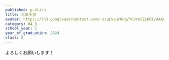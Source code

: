 ```yaml
---
published: publish
title: 大友千宙
avatar: https://lh3.googleusercontent.com/-zsuLVaur0Hg/YGVroSELHOI/AAAAAAAAUpY/pPWb5bkw0Bg7t_gVPtIQSjG6KhlkTrIrgCE0YBhgLKroEAL1Ocqxhs0dsZ9c5GHQfA1afqTAdjZOSd30AVGWBHsG9SObKme4izKyVQSVv4LQo0_ZM-GD60ERhCdIF6oFC6VRBukOJlFDXoJXubs-aBVo4l0Oui31C-tY30CHisgDcasC5L2p6GkBen-AHsCdhSVoLAVJXNTPhGKNkxrancOcECygqBYDOjYMyIXU0aufnSI0jlw4zTuBrWp-h_wiZLWmgRT2yXYIbmdzj4etdchQqG9WuortYUZvANzGtujSYFtNnFkybV9lSFv0AfEm-TP0s2bYsSxPQHwd2zthSIVM62BIaeYsN8tMJNkhcuLxHgKL5PErkJfubTiTeoHz4Q5uGs5Nfv9zJvCg4pVTQ6CD_E-Da40CvYhsRMFkzXAazYeKZfsqRJ4CK6jkhe3n6cEmh7ymRKc0cK-7GmrDpRGSoAAfr2JAEGawP1kl9uZF5n7dWrOuTSIJOQcJuK-dT7SZhs1NUSAPdVf2opZ_W0RT_Kzvt6W-ErtAqJkxVNat5K0fDYcQIcwV4Ey71K9ieIStQ9ksnEQpV1ZXZJtNJsv0zh8aWYrFE87pHxiocLb7vdjR7JFF3LvQbiF7Hwx0I3JhA3aP_wFShbuU9Oa3M8smhKLIo6WuuUwbAp5bAPc7veGYFVZcVEjXdAo28k7r1j7ugch579XszJCeAOLlKmWCbzrvHQP5zct2NlDcxGxn1MS-Ll96Hzg9oSl0FxK6Y8i4Obmosspift29j4KE-_rbmqGcHcaXBadZhMJDalYMG/IMG_4766.HEIC
category: 04_B
school_year: 2
year_of_graduation: 2024
class: 8
---
```

よろしくお願いします！